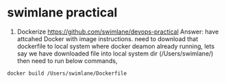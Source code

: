# swimlane practical 
1. Dockerize https://github.com/swimlane/devops-practical
Answer: 
have attcahed Docker with image instructions.
need to download that dockerfile to local system where docker deamon already running,
lets say we have downloaded file into local system dir (/Users/swimlane/)
then need to run below commands, 
```
docker build /Users/swimlane/Dockerfile  
```
